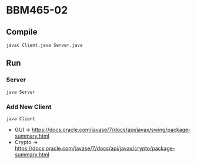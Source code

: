 # BBM465-02

## Compile

`javac Client.java Server.java`

## Run

### Server

`java Server`

### Add New Client
`java Client`

* GUI -> https://docs.oracle.com/javase/7/docs/api/javax/swing/package-summary.html
* Crypto -> https://docs.oracle.com/javase/7/docs/api/javax/crypto/package-summary.html
